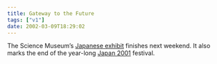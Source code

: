 ```yaml
---
title: Gateway to the Future
tags: ["v1"]
date: 2002-03-09T18:29:02
---
```


The Science Museum&#8217;s [Japanese exhibit][1] finishes next weekend. It also marks the end of the year-long [Japan 2001][2] festival.

[1]: http://www.sciencemuseum.org.uk/exhibitions/japan/
[2]: http://www.japan2001.org.uk/
